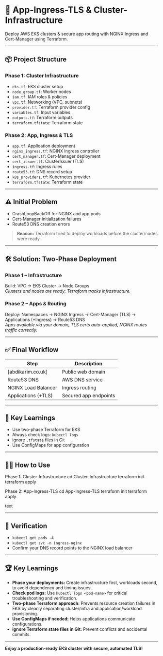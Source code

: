 # 🚀 App-Ingress-TLS & Cluster-Infrastructure

Deploy AWS EKS clusters & secure app routing with NGINX Ingress and Cert-Manager using Terraform.

---

## 📦 Project Structure

### Phase 1: Cluster Infrastructure

- `eks.tf`: EKS cluster setup
- `node_group.tf`: Worker nodes
- `iam.tf`: IAM roles & policies
- `vpc.tf`: Networking (VPC, subnets)
- `provider.tf`: Terraform provider config
- `variables.tf`: Input variables
- `outputs.tf`: Terraform outputs
- `terraform.tfstate`: Terraform state

### Phase 2: App, Ingress & TLS

- `app.tf`: Application deployment
- `nginx_ingress.tf`: NGINX Ingress controller
- `cert_manager.tf`: Cert-Manager deployment
- `cert_issuer.tf`: ClusterIssuer (TLS)
- `ingress.tf`: Ingress rules
- `route53.tf`: DNS record setup
- `k8s_providers.tf`: Kubernetes provider
- `terraform.tfstate`: Terraform state

---

## ⚠️ Initial Problem

- CrashLoopBackOff for NGINX and app pods
- Cert-Manager initialization failures
- Route53 DNS creation errors

> **Reason:** Terraform tried to deploy workloads before the cluster/nodes were ready.

---

## 🛠️ Solution: Two-Phase Deployment

### Phase 1 – Infrastructure

Build: VPC → EKS Cluster → Node Groups  
*Clusters and nodes are ready; Terraform tracks infrastructure.*

### Phase 2 – Apps & Routing

Deploy: Namespaces → NGINX Ingress → Cert-Manager (TLS) → Applications (+Ingress) → Route53 DNS  
*Apps available via your domain, TLS certs auto-applied, NGINX routes traffic correctly.*

---

## ✅ Final Workflow

| Step                   | Description                        |
|------------------------|------------------------------------|
| [abdikarim.co.uk]          | Public web domain                  |
| Route53 DNS            | AWS DNS service                    |
| NGINX Load Balancer    | Ingress routing                    |
| Applications (+TLS)    | Secured app endpoints              |

---

## 📝 Key Learnings

- Use two-phase Terraform for EKS
- Always check logs: `kubectl logs`
- Ignore `.tfstate` files in Git
- Use ConfigMaps for app configuration

---

## 🧑‍💻 How to Use

Phase 1: Cluster-Infrastructure
cd Cluster-Infrastructure
terraform init
terraform apply

Phase 2: App-Ingress-TLS
cd App-Ingress-TLS
terraform init
terraform apply

text

---

## 🔎 Verification

- `kubectl get pods -A`
- `kubectl get svc -n ingress-nginx`
- Confirm your DNS record points to the NGINX load balancer

---

## 🏆 Key Learnings

- **Phase your deployments:** Create infrastructure first, workloads second, to avoid dependency and timing issues.
- **Check pod logs:** Use `kubectl logs <pod-name>` for critical troubleshooting and verification.
- **Two-phase Terraform approach:** Prevents resource creation failures in EKS by cleanly separating cluster/infra and application/workload provisioning.
- **Use ConfigMaps if needed:** Helps applications communicate configurations.
- **Ignore Terraform state files in Git:** Prevent conflicts and accidental commits.

---

**Enjoy a production-ready EKS cluster with secure, automated TLS!**


